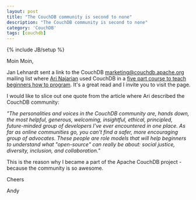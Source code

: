 ```yaml
---
layout: post
title: "The CouchDB community is second to none"
description: "The CouchDB community is second to none"
category: 'CouchDB'
tags: [couchdb]
---
```

{% include JB/setup %}

Moin Moin,

Jan Lehnardt sent a link to the CouchDB [marketing@couchdb.apache.org](http://couchdb.apache.org/#marketing-mailing-list) mailing list where [Ari Najarian](https://twitter.com/stickbyatlas) used CouchDB in a [five part course to teach beginners how to program](http://www.torusoft.com/blog/5-days-of-code-curriculum-day-3). It's a great read and I invite you to visit the page.

I would like to slice out one quote from the article where Ari described the CouchDB community:

*"The personalities and voices in the CouchDB community are, hands down, the most helpful, generous, welcoming, insightful, ethical, principled, future-minded group of developers I've ever encountered in one place. As far as online communities go, you can't find a safer, more encouraging group of advocates. These people are role models that will help beginners to understand what "open-source" can really be about: social justice, diversity, inclusion, and collaboration."*

This is the reason why I became a part of the Apache CouchDB project - because the community is so awesome.

Cheers

Andy
